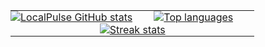 <table width="100%">
  <tr>
    <td align="center" style="padding:0;width:50%;">
      <a href="https://github.com/LocalPulse">
        <img src="https://github-readme-stats.vercel.app/api/?username=LocalPulse&title_color=ec7460&text_color=9f9f9f&show_icons=true&bg_color=00000000&hide_border=true&icon_color=ec7460&hide_title=true&count_private=true&include_all_commits=true&enable_animations=true" alt="LocalPulse GitHub stats"/>
      </a>
    </td>
    <td align="center" style="padding:0;width:50%;">
      <a href="https://github.com/LocalPulse">
        <img src="https://github-readme-stats-one-bice.vercel.app/api/top-langs/?username=LocalPulse&role=OWNER,ORGANIZATION_MEMBER,COLLABORATOR&title_color=ec7460&text_color=9f9f9f&show_icons=true&bg_color=00000000&hide_border=true&icon_color=ec7460&hide_title=true&count_private=true&enable_animations=true" alt="Top languages"/>
      </a>
    </td>
  </tr>

  <tr>
    <td colspan="2" align="center" style="padding:0;">
      <a href="https://github.com/LocalPulse">
        <img src="https://github-readme-streak-stats.herokuapp.com?user=LocalPulse&theme=tokyonight_duo&hide_border=true&ring=ec7460&currStreakLabel=ec7460&sideNums=ec7460&dates=979797&sideLabels=ec7460&currStreakNum=ec7460&border=DD2727&stroke=00000000&background=00000000&fire=FF7600" alt="Streak stats"/>
      </a>
    </td>
  </tr>
</table>
